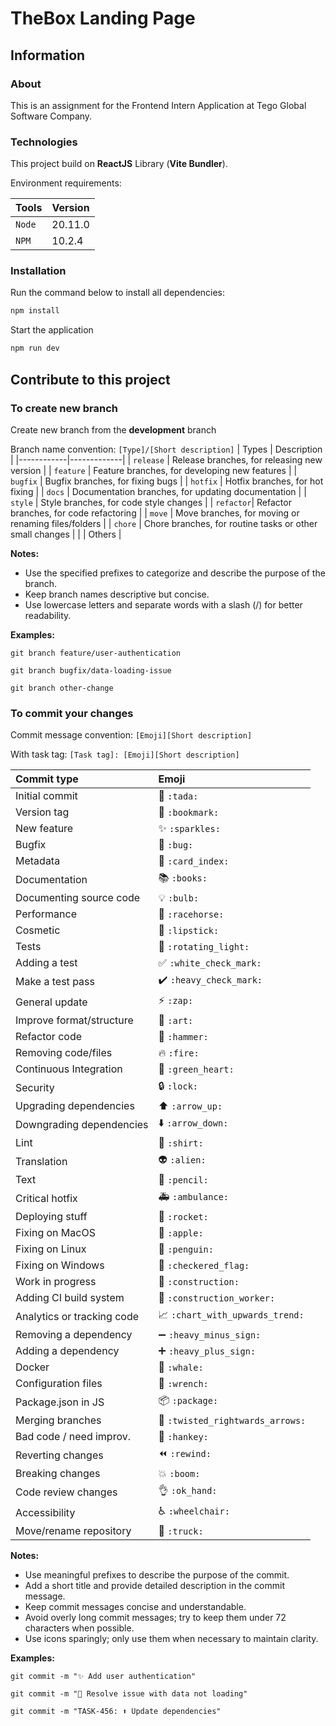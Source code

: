 # TheBox Landing Page

## Information

### About

This is an assignment for the Frontend Intern Application at Tego Global Software Company.

### Technologies

This project build on **ReactJS** Library (**Vite Bundler**).

Environment requirements:

| Tools | Version |
|------------|-------------|
| `Node` | 20.11.0 |
| `NPM` | 10.2.4 |

### Installation

Run the command below to install all dependencies:

```bash
npm install
```

Start the application

```bash
npm run dev
```

## Contribute to this project

### To create new branch

Create new branch from the **development** branch

Branch name convention: `[Type]/[Short description]`
| Types | Description |
|------------|-------------|
| `release` | Release branches, for releasing new version |
| `feature` | Feature branches, for developing new features |
| `bugfix`  | Bugfix branches, for fixing bugs |
| `hotfix`  | Hotfix branches, for hot fixing |
| `docs`    | Documentation branches, for updating documentation |
| `style`   | Style branches, for code style changes |
| `refactor`| Refactor branches, for code refactoring |
| `move`    | Move branches, for moving or renaming files/folders |
| `chore`   | Chore branches, for routine tasks or other small changes |
|    | Others |

**Notes:**

- Use the specified prefixes to categorize and describe the purpose of the branch.
- Keep branch names descriptive but concise.
- Use lowercase letters and separate words with a slash (/) for better readability.

**Examples:**

```git
git branch feature/user-authentication
```

```git
git branch bugfix/data-loading-issue
```

```git
git branch other-change
```

### To commit your changes

Commit message convention: `[Emoji][Short description]`

With task tag: `[Task tag]: [Emoji][Short description]`

|   Commit type              | Emoji                                         |
|:---------------------------|:----------------------------------------------|
| Initial commit             | 🎉 `:tada:`                               |
| Version tag                | 🔖 `:bookmark:`                       |
| New feature                | ✨ `:sparkles:`                       |
| Bugfix                     | 🐛 `:bug:`                                 |
| Metadata                   | 📇 `:card_index:`                   |
| Documentation              | 📚 `:books:`                             |
| Documenting source code    | 💡 `:bulb:`                               |
| Performance                | 🐎 `:racehorse:`                     |
| Cosmetic                   | 💄 `:lipstick:`                       |
| Tests                      | 🚨 `:rotating_light:`           |
| Adding a test              | ✅ `:white_check_mark:`       |
| Make a test pass           | ✔️ `:heavy_check_mark:`       |
| General update             | ⚡ `:zap:`                                 |
| Improve format/structure   | 🎨 `:art:`                                 |
| Refactor code              | 🔨 `:hammer:`                           |
| Removing code/files        | 🔥 `:fire:`                               |
| Continuous Integration     | 💚 `:green_heart:`                 |
| Security                   | 🔒 `:lock:`                               |
| Upgrading dependencies     | ⬆️ `:arrow_up:`                       |
| Downgrading dependencies   | ⬇️ `:arrow_down:`                   |
| Lint                       | 👕 `:shirt:`                             |
| Translation                | 👽  `:alien:`                             |
| Text                       | 📝 `:pencil:`                           |
| Critical hotfix            | 🚑  `:ambulance:`                     |
| Deploying stuff            | 🚀 `:rocket:`                           |
| Fixing on MacOS            | 🍎 `:apple:`                             |
| Fixing on Linux            | 🐧 `:penguin:`                         |
| Fixing on Windows          | 🏁 `:checkered_flag:`           |
| Work in progress           | 🚧 `:construction:`              |
| Adding CI build system     | 👷 `:construction_worker:` |
| Analytics or tracking code | 📈 `:chart_with_upwards_trend:` |
| Removing a dependency      | ➖ `:heavy_minus_sign:`       |
| Adding a dependency        | ➕ `:heavy_plus_sign:`         |
| Docker                     | 🐳 `:whale:`                             |
| Configuration files        | 🔧 `:wrench:`                           |
| Package.json in JS         | 📦 `:package:`                         |
| Merging branches           | 🔀 `:twisted_rightwards_arrows:` |
| Bad code / need improv.    | 💩 `:hankey:`                           |
| Reverting changes          | ⏪ `:rewind:`                           |
| Breaking changes           | 💥 `:boom:`                               |
| Code review changes        | 👌 `:ok_hand:`                         |
| Accessibility              | ♿ `:wheelchair:`                   |
| Move/rename repository     | 🚚 `:truck:`                       |

**Notes:**

- Use meaningful prefixes to describe the purpose of the commit.
- Add a short title and provide detailed description in the commit message.
- Keep commit messages concise and understandable.
- Avoid overly long commit messages; try to keep them under 72 characters when possible.
- Use icons sparingly; only use them when necessary to maintain clarity.

**Examples:**

```git
git commit -m "✨ Add user authentication"
```

```git
git commit -m "🐛 Resolve issue with data not loading"
```

```git
git commit -m "TASK-456: ⬆️ Update dependencies"
```
